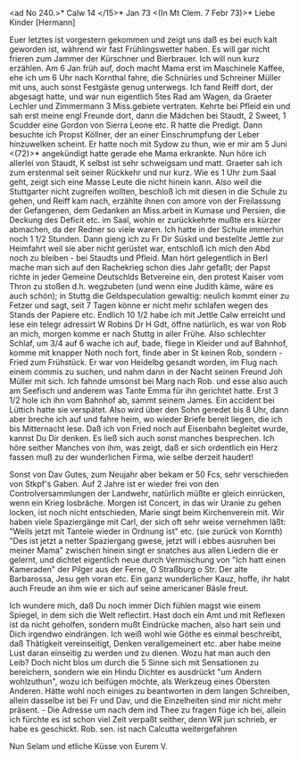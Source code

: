 <ad No 240.>* Calw 14 </15>* Jan 73
 <(In Mt Clem. 7 Febr 73)>*
Liebe Kinder [Hermann]

Euer letztes ist vorgestern gekommen und zeigt uns daß es bei euch kalt geworden ist, während wir fast Frühlingswetter haben. Es will gar nicht frieren zum Jammer der Kürschner und Bierbrauer. Ich will nun kurz erzählen. Am 6 Jan früh auf, doch macht Mama erst im Maschinele Kaffee, ehe ich um 6 Uhr nach Kornthal fahre, die Schnürles und Schreiner Müller mit uns, auch sonst Festgäste genug unterwegs. Ich fand Reiff dort, der abgesagt hatte, und war nun eigentlich 5tes Rad am Wagen, da Graeter Lechler und Zimmermann 3 Miss.gebiete vertraten. Kehrte bei Pfleid ein und sah erst meine engl Freunde dort, dann die Mädchen bei Staudt, 2 Sweet, 1 Scudder eine Gordon von Sierra Leone etc. R hatte die Predigt. Dann besuchte ich Propst Köllner, der an einer Einschrumpfung der Leber hinzuwelken scheint. Er hatte noch mit Sydow zu thun, wie er mir am 5 Juni <(72)>* angekündigt hatte gerade ehe Mama erkrankte. Nun höre ich allerlei von Staudt, K selbst ist sehr schweigsam und matt. Graeter sah ich zum erstenmal seit seiner Rückkehr und nur kurz. Wie es 1 Uhr zum Saal geht, zeigt sich eine Masse Leute die nicht hinein kann. Also weil die Stuttgarter nicht zugreifen wollten, beschloß ich mit diesen in die Schule zu gehen, und Reiff kam nach, erzählte ihnen con amore von der Freilassung der Gefangenen, dem Gedanken an Miss.arbeit in Kumase und Persien, die Deckung des Deficit etc. im Saal, wohin er zurückkehrte mußte ers kürzer abmachen, da der Redner so viele waren. Ich hatte in der Schule immerhin noch 1 1/2 Stunden. Dann gieng ich zu Fr Dir Süskd und bestellte Jettle zur Heimfahrt weil sie aber nicht gerüstet war, entschloß ich mich den Abd noch zu bleiben - bei Staudts und Pfleid. Man hört gelegentlich in Berl mache man sich auf den Rachekrieg schon dies Jahr gefaßt; der Papst richte in jeder Gemeine Deutschlds Betvereine ein, den protest Kaiser vom Thron zu stoßen d.h. wegzubeten (und wenn eine Judith käme, wäre es auch schön); in Stuttg die Geldspeculation gewaltig: neulich kommt einer zu Fetzer und sagt, seit 7 Tagen könne er nicht mehr schlafen wegen des Stands der Papiere etc. Endlich 10 1/2 habe ich mit Jettle Calw erreicht und lese ein telegr adressirt W Robins Dr H Gdt, öffne natürlich, es war von Rob an mich, morgen komme er nach Stuttg in aller Frühe. Also schlechter Schlaf, um 3/4 auf 6 wache ich auf, bade, fliege in Kleider und auf Bahnhof, komme mit knapper Noth noch fort, finde aber in St keinen Rob, sondern - Fried zum Frühstück. Er war von Heidelbg gesandt worden, im Flug nach einem commis zu suchen, und nahm dann in der Nacht seinen Freund Joh Müller mit sich. Ich fahnde umsonst bei Marg nach Rob. und esse also auch am Seefisch und anderem was Tante Emma für ihn gerichtet hatte. Erst 3 1/2 hole ich ihn vom Bahnhof ab, sammt seinem James. Ein accident bei Lüttich hatte sie verspätet. Also wird über den Sohn geredet bis 8 Uhr, dann aber breche ich auf und fahre heim, wo wieder Briefe bereit liegen, die ich bis Mitternacht lese. Daß ich von Fried noch auf Eisenbahn begleitet wurde, kannst Du Dir denken. Es ließ sich auch sonst manches besprechen. Ich höre seither Manches von ihm, was zeigt, daß er sich ordentlich ein Herz fassen muß zu der wunderlichen Firma, wie selbe derzeit haudert!

Sonst von Dav Gutes, zum Neujahr aber bekam er 50 Fcs, sehr verschieden von Stkpf's Gaben. Auf 2 Jahre ist er wieder frei von den Controlversammlungen der Landwehr, natürlich müßte er gleich einrücken, wenn ein Krieg losbräche. Morgen ist Concert, in das wir Uranie zu gehen locken, ist noch nicht entschieden, Marie singt beim Kirchenverein mit. Wir haben viele Spaziergänge mit Carl, der sich oft sehr weise vernehmen läßt: "Weils jetzt mit Tantele wieder in Ordnung ist" etc. (sie zurück von Kornth) "Des ist jetzt a netter Spaziergang gwese, jetzt will i ebbes ausruhen bei meiner Mama" zwischen hinein singt er snatches aus allen Liedern die er gelernt, und dichtet eigentlich neue durch Vermischung von "Ich hatt einen Kameraden" der Pilger aus der Ferne, O Straßburg o Str. Der alte Barbarossa, Jesu geh voran etc. Ein ganz wunderlicher Kauz, hoffe, ihr habt auch Freude an ihm wie er sich auf seine americaner Bäsle freut.

Ich wundere mich, daß Du noch immer Dich fühlen magst wie einem Spiegel, in dem sich die Welt reflectirt. Hast doch ein Amt und mit Reflexen ist da nicht geholfen, sondern mußt Eindrücke machen, also hart sein und Dich irgendwo eindrängen. Ich weiß wohl wie Göthe es einmal beschreibt, daß Thätigkeit vereinseitigt, Denken verallgemeinert etc. aber habe meine Lust daran einseitig zu werden und zu dienen. Wozu hat man auch den Leib? Doch nicht blos um durch die 5 Sinne sich mit Sensationen zu bereichern, sondern wie ein Hindu Dichter es ausdrückt "um Andern wohlzuthun", wozu ich beifügen möchte, als Werkzeug eines Obersten Anderen. Hätte wohl noch einiges zu beantworten in dem langen Schreiben, allein dasselbe ist bei Fr und Dav, und die Einzelheiten sind mir nicht mehr präsent. - Die Adresse um nach dem ind Thee zu fragen füge ich bei, allein ich fürchte es ist schon viel Zeit verpaßt seither, denn WR jun schrieb, er habe es geschickt. Rob. sen. ist nach Calcutta weitergefahren

 Nun Selam und etliche Küsse von Eurem V.
